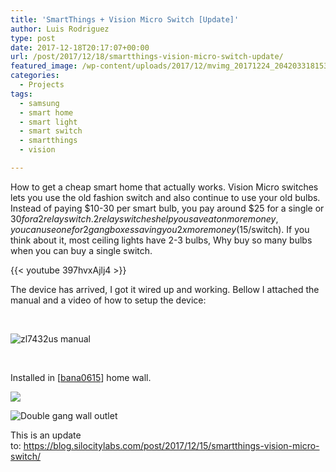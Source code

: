 ```yaml
---
title: 'SmartThings + Vision Micro Switch [Update]'
author: Luis Rodriguez
type: post
date: 2017-12-18T20:17:07+00:00
url: /post/2017/12/18/smartthings-vision-micro-switch-update/
featured_image: /wp-content/uploads/2017/12/mvimg_20171224_2042033181531723782315879.jpg
categories:
  - Projects
tags:
  - samsung
  - smart home
  - smart light
  - smart switch
  - smartthings
  - vision

---
```

How to get a cheap smart home that actually works. Vision Micro switches lets you use the old fashion switch and also continue to use your old bulbs. Instead of paying $10-30 per smart bulb, you pay around $25 for a single or $30 for a 2 relay switch. 2 relay switches help you save a ton more money, you can use one for 2 gang boxes saving you 2x more money ($15/switch). If you think about it, most ceiling lights have 2-3 bulbs, Why buy so many bulbs when you can buy a single switch.

{{< youtube 397hvxAjlj4 >}}
  
<!--more-->

The device has arrived, I got it wired up and working. Bellow I attached the manual and a video of how to setup the device:

&nbsp;

![zl7432us manual](/uploads/2017/12/zl7432us-manual.png)

&nbsp;

Installed in [[bana0615][2]] home wall.
  
![](/uploads/2017/12/mvimg_20171224_20271185134117357629532.jpg)

![Double gang wall outlet](/uploads/2017/12/mvimg_20171224_2042033181531723782315879.jpg)

This is an update to: https://blog.silocitylabs.com/post/2017/12/15/smartthings-vision-micro-switch/

 [1]: /uploads/2017/12/zl7432us-manual.png
 [2]: https://blog.silocitylabs.com/post/author/bana0615/
 [3]: /uploads/2017/12/mvimg_20171224_20271185134117357629532.jpg
 [4]: /uploads/2017/12/mvimg_20171224_2042033181531723782315879.jpg
